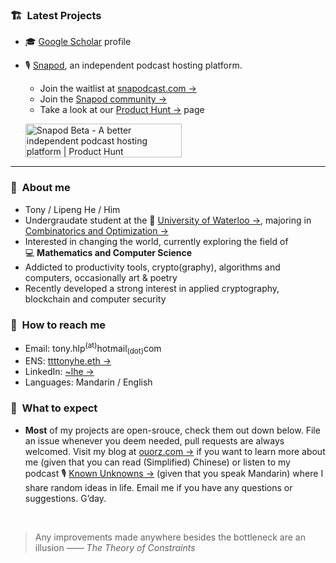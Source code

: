 ### :building_construction:&nbsp; Latest Projects
- 🎓 [Google Scholar](https://scholar.google.com/citations?user=6yFlE_sAAAAJ) profile
- 🎙️ [Snapod](https://twitter.com/Snapodcast), an independent podcast hosting platform.
  - Join the waitlist at [snapodcast.com →](https://www.snapodcast.com)
  - Join the [Snapod community →](https://github.com/orgs/Snapodcast/discussions)
  - Take a look at our [Product Hunt →](https://www.producthunt.com/posts/snapod-beta) page

  <a href="https://www.producthunt.com/posts/snapod-beta?utm_source=badge-featured&utm_medium=badge&utm_souce=badge-snapod-beta" target="_blank"><img src="https://api.producthunt.com/widgets/embed-image/v1/featured.svg?post_id=295290&theme=light" alt="Snapod Beta - A better independent podcast hosting platform | Product Hunt" style="width: 250px; height: 54px;" width="250" height="54" /></a>

---

### :raising_hand:&nbsp; About me
- Tony / Lipeng He / Him
- Undergraudate student at the :school:&nbsp;[University of Waterloo →](https://uwaterloo.ca), majoring in [Combinatorics and Optimization →](https://uwaterloo.ca/combinatorics-and-optimization)
- Interested in changing the world, currently exploring the field of :computer:&nbsp;**Mathematics and Computer Science**
- Addicted to productivity tools, crypto(graphy), algorithms and computers, occasionally art & poetry
- Recently developed a strong interest in applied cryptography, blockchain and computer security


### :information_desk_person:&nbsp; How to reach me
- Email: tony.hlp<sup>(at)</sup>hotmail<sub>(dot)</sub>com
- ENS: [ttttonyhe.eth →](https://app.ens.domains/address/0x8FE6fE9EC2a34D9e77Cdfeb5B2eaab5DfD8C2542)
- LinkedIn: [~lhe →](https://www.linkedin.com/in/~lhe)
- Languages: Mandarin / English


### :no_good:&nbsp; What to expect
- **Most** of my projects are open-srouce, check them out down below. File an issue whenever you deem needed, pull requests are always welcomed. Visit my blog at [ouorz.com →](https://www.ouorz.com) if you want to learn more about me (given that you can read (Simplified) Chinese) or listen to my podcast :studio_microphone:&nbsp;[Known Unknowns →](https://kukfm.com) (given that you speak Mandarin) where I share random ideas in life. Email me if you have any questions or suggestions. G’day.

<br/>

> Any improvements made anywhere besides the bottleneck are an illusion
> —— *The Theory of Constraints*
